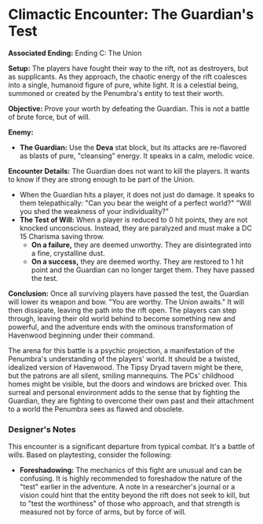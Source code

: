 # Climactic Encounter: The Guardian's Test

**Associated Ending:** Ending C: The Union

**Setup:**
The players have fought their way to the rift, not as destroyers, but as supplicants. As they approach, the chaotic energy of the rift coalesces into a single, humanoid figure of pure, white light. It is a celestial being, summoned or created by the Penumbra's entity to test their worth.

**Objective:**
Prove your worth by defeating the Guardian. This is not a battle of brute force, but of will.

**Enemy:**
*   **The Guardian:** Use the **Deva** stat block, but its attacks are re-flavored as blasts of pure, "cleansing" energy. It speaks in a calm, melodic voice.

**Encounter Details:**
The Guardian does not want to kill the players. It wants to know if they are strong enough to be part of the Union.
*   When the Guardian hits a player, it does not just do damage. It speaks to them telepathically: "Can you bear the weight of a perfect world?" "Will you shed the weakness of your individuality?"
*   **The Test of Will:** When a player is reduced to 0 hit points, they are not knocked unconscious. Instead, they are paralyzed and must make a DC 15 Charisma saving throw. 
    *   **On a failure,** they are deemed unworthy. They are disintegrated into a fine, crystalline dust. 
    *   **On a success,** they are deemed worthy. They are restored to 1 hit point and the Guardian can no longer target them. They have passed the test.

**Conclusion:**
Once all surviving players have passed the test, the Guardian will lower its weapon and bow. "You are worthy. The Union awaits." It will then dissipate, leaving the path into the rift open. The players can step through, leaving their old world behind to become something new and powerful, and the adventure ends with the ominous transformation of Havenwood beginning under their command.

The arena for this battle is a psychic projection, a manifestation of the Penumbra's understanding of the players' world. It should be a twisted, idealized version of Havenwood. The Tipsy Dryad tavern might be there, but the patrons are all silent, smiling mannequins. The PCs' childhood homes might be visible, but the doors and windows are bricked over. This surreal and personal environment adds to the sense that by fighting the Guardian, they are fighting to overcome their own past and their attachment to a world the Penumbra sees as flawed and obsolete.

### Designer's Notes
This encounter is a significant departure from typical combat. It's a battle of wills. Based on playtesting, consider the following:

*   **Foreshadowing:** The mechanics of this fight are unusual and can be confusing. It is highly recommended to foreshadow the nature of the "test" earlier in the adventure. A note in a researcher's journal or a vision could hint that the entity beyond the rift does not seek to kill, but to "test the worthiness" of those who approach, and that strength is measured not by force of arms, but by force of will.
